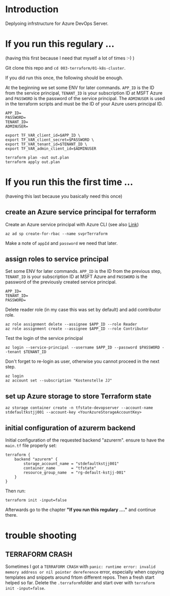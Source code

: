 # Introduction 
Deplyoing infrstructure for Azure DevOps Server.

# If you run this regulary ...
(having this first because I need that myself a lot of times :-) )

Git clone this repo and `cd 003-terraform/01-k8s-cluster`.

If you did run this once, the following should be enough.

At the beginning we set some ENV for later commands. `APP_ID` is the ID from the service principal, `TENANT_ID` is your subscription ID at MSFT Azure and `PASSWORD` is the password of the service principal. The `ADMINUSER` is used in the terraform scripts and must be the ID of your Azure users principal ID.

```
APP_ID=
PASSWORD=
TENANT_ID=
ADMINUSER=

export TF_VAR_client_id=$APP_ID \
export TF_VAR_client_secret=$PASSWORD \
export TF_VAR_tenant_id=$TENANT_ID \
export TF_VAR_admin_client_id=$ADMINUSER

terraform plan -out out.plan
terraform apply out.plan
```

# If you run this the first time ...
(haveing this last because you basically need this once)

## create an Azure service principal for terraform

Create an Azure service principal with Azure CLI (see also [Link](https://docs.microsoft.com/en-us/cli/azure/create-an-azure-service-principal-azure-cli?view=azure-cli-latest))

```
az ad sp create-for-rbac --name svprTerraform
```

Make a note of `appId` and `password` we need that later. 

## assign roles to service principal

Set some ENV for later commands. `APP_ID` is the ID from the previous step, `TENANT_ID` is your subscription ID at MSFT Azure and `PASSWORD` is the password of the previously created service principal.

```
APP_ID=
TENANT_ID=
PASSWORD=
```

Delete reader role (in my case this was set by default) and add contributor role.

```
az role assignment delete --assignee $APP_ID --role Reader
az role assignment create --assignee $APP_ID --role Contributor
```

Test the login of the service principal

```
az login --service-principal --username $APP_ID --password $PASSWORD --tenant $TENANT_ID
```

Don't forget to re-login as user, otherwise you cannot proceed in the next step.

```
az login
az account set --subscription "Kostenstelle JJ"
```

## set up Azure storage to store Terraform state

```
az storage container create -n tfstate-devopserver --account-name stdefaultkstjj001 --account-key <YourAzureStorageAccountKey>
```

## initial configuration of azurerm backend

Initial configuration of the requested backend "azurerm". ensure to have the `main.tf` file properly set:

```
terraform {
    backend "azurerm" {
        storage_account_name = "stdefaultkstjj001"
        container_name       = "tfstate"
        resource_group_name  = "rg-default-kstjj-001"
    }
}

```

Then run:

```
terraform init -input=false
```

Afterwards go to the chapter **"If you run this regulary ...."** and continue there.

# trouble shooting

## TERRAFORM CRASH
Sometimes I got a `TERRAFORM CRASH` with `panic: runtime error: invalid memory address or nil pointer dereference` error, especially when copying templates and snippets around frtom different repos. Then a fresh start helped so far. Delete the `.terraform`folder and start over with `terraform init -input=false`.

